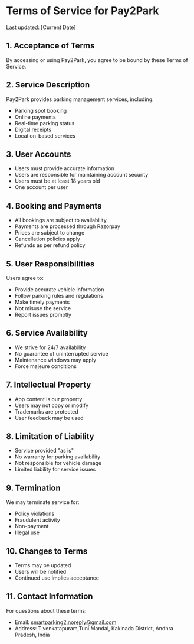 # Terms of Service for Pay2Park

Last updated: [Current Date]

## 1. Acceptance of Terms
By accessing or using Pay2Park, you agree to be bound by these Terms of Service.

## 2. Service Description
Pay2Park provides parking management services, including:
- Parking spot booking
- Online payments
- Real-time parking status
- Digital receipts
- Location-based services

## 3. User Accounts
- Users must provide accurate information
- Users are responsible for maintaining account security
- Users must be at least 18 years old
- One account per user

## 4. Booking and Payments
- All bookings are subject to availability
- Payments are processed through Razorpay
- Prices are subject to change
- Cancellation policies apply
- Refunds as per refund policy

## 5. User Responsibilities
Users agree to:
- Provide accurate vehicle information
- Follow parking rules and regulations
- Make timely payments
- Not misuse the service
- Report issues promptly

## 6. Service Availability
- We strive for 24/7 availability
- No guarantee of uninterrupted service
- Maintenance windows may apply
- Force majeure conditions

## 7. Intellectual Property
- App content is our property
- Users may not copy or modify
- Trademarks are protected
- User feedback may be used

## 8. Limitation of Liability
- Service provided "as is"
- No warranty for parking availability
- Not responsible for vehicle damage
- Limited liability for service issues

## 9. Termination
We may terminate service for:
- Policy violations
- Fraudulent activity
- Non-payment
- Illegal use

## 10. Changes to Terms
- Terms may be updated
- Users will be notified
- Continued use implies acceptance

## 11. Contact Information
For questions about these terms:
- Email: smartparking2.noreply@gmail.com
- Address: T.venkatapuram,Tuni Mandal, Kakinada District, Andhra Pradesh, India  
